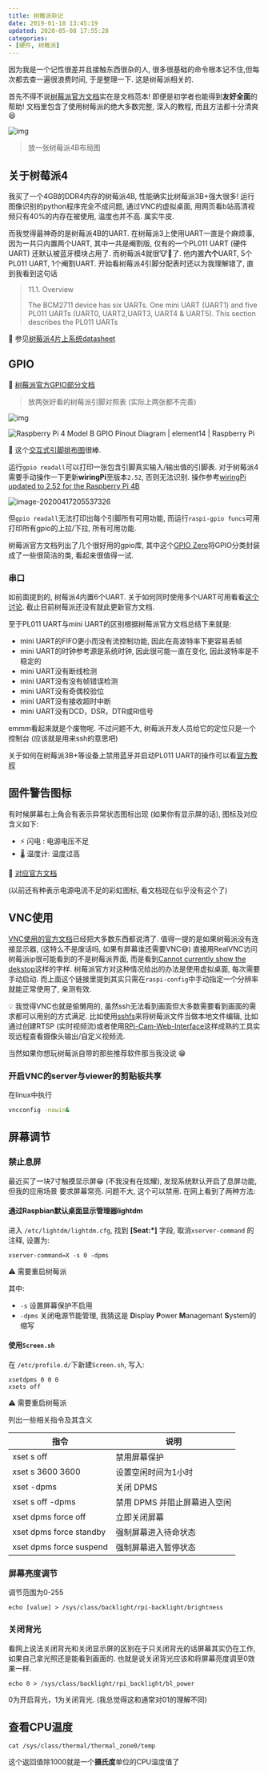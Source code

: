 ```yaml
---
title: 树莓派杂记
date: 2019-01-18 13:45:19
updated: 2020-05-08 17:55:28
categories:
- [硬件, 树莓派]
---
```


因为我是一个记性很差并且接触东西很杂的人, 很多很基础的命令根本记不住,但每次都去查一遍很浪费时间, 于是整理一下. 这是树莓派相关的.

<!-- More -->

首先不得不说[树莓派官方文档](https://www.raspberrypi.org/documentation)实在是文档范本! 即便是初学者也能得到**友好全面**的帮助! 文档里包含了使用树莓派的绝大多数完整, 深入的教程, 而且方法都十分清爽 😆

![img](树莓派杂记/15826242887468.jpg?50)

> 放一张树莓派4B布局图

## 关于树莓派4

我买了一个4GB的DDR4内存的树莓派4B, 性能确实比树莓派3B+强大很多! 运行图像识别的python程序完全不成问题, 通过VNC的虚拟桌面, 用网页看b站高清视频只有40%的内存在被使用, 温度也并不高. 属实牛皮.

而我觉得最神奇的是树莓派4B的UART. 在树莓派3上使用UART一直是个麻烦事, 因为一共只内置两个UART, 其中一共是阉割版, 仅有的一个PL011 UART (硬件UART) 还默认被蓝牙模块占用了. 而树莓派4就很🐮🍺了. 他内置**六个**UART, 5个PL011 UART, 1个阉割UART. 开始看树莓派4引脚分配表时还以为我理解错了, 直到我看到这句话

> 11.1. Overview
>
> The  BCM2711  device  has  six  UARTs.  One  mini  UART  (UART1)  and  five  PL011  UARTs  (UART0,  UART2,UART3,  UART4  &  UART5).  This  section  describes  the  PL011  UARTs

🔗 参见[树莓派4片上系统datasheet](https://www.raspberrypi.org/documentation/hardware/raspberrypi/bcm2711/rpi_DATA_2711_1p0.pdf)

## GPIO

🔗 [树莓派官方GPIO部分文档](https://www.raspberrypi.org/documentation/usage/gpio/)

> 放两张好看的树莓派引脚对照表 (实际上两张都不完善)

![img](树莓派杂记/175605x4nx4ryrywnn7hyw.jpg?50)

![Raspberry Pi 4 Model B GPIO Pinout Diagram | element14 | Raspberry Pi](树莓派杂记/GPIO-Pi4-1587126749653.png?50)

🔗 这个[交互式引脚排布图](http://pinout.xyz/)很棒.

运行`gpio readall`可以打印一张包含引脚真实输入/输出值的引脚表. 对于树莓派4需要手动操作一下更新**wiringPi**至版本`2.52`, 否则无法识别. 操作参考[wiringPi updated to 2.52 for the Raspberry Pi 4B](http://wiringpi.com/wiringpi-updated-to-2-52-for-the-raspberry-pi-4b/)

![image-20200417205537326](树莓派杂记/image-20200417205537326.png?80)

但`gpio readall`无法打印出每个引脚所有可用功能, 而运行`raspi-gpio funcs`可用打印所有gpio的上拉/下拉, 所有可用功能.

树莓派官方文档列出了几个很好用的gpio库, 其中这个[GPIO Zero](https://gpiozero.readthedocs.io/)将GPIO分类封装成了一些很简洁的类, 看起来很值得一试.

### 串口

如前面提到的, 树莓派4内置6个UART. 关于如何同时使用多个UART可用看看[这个讨论](https://www.raspberrypi.org/forums/viewtopic.php?f=107&t=244827&sid=478967f5e58d920a422de08085f343d8). 截止目前树莓派还没有就此更新官方文档.

至于PL011 UART与mini UART的区别根据树莓派官方文档总结下来就是:

- mini UART的FIFO更小而没有流控制功能, 因此在高波特率下更容易丢帧
- mini UART的时钟参考源是系统时钟, 因此很可能一直在变化, 因此波特率是不稳定的
- mini UART没有断线检测
- mini UART没有没有帧错误检测
- mini UART没有奇偶校验位
- mini UART没有接收超时中断
- mini UART没有DCD，DSR，DTR或RI信号

emmm看起来就是个废物呢. 不过问题不大, 树莓派开发人员给它的定位只是一个控制台 (应该就是用来ssh的意思吧)

关于如何在树莓派3B+等设备上禁用蓝牙并启动PL011 UART的操作可以看[官方教程](https://www.raspberrypi.org/documentation/configuration/uart.md)

## 固件警告图标

有时候屏幕右上角会有表示异常状态图标出现 (如果你有显示屏的话), 图标及对应含义如下:

- ⚡ 闪电 : 电源电压不足
- 🌡 温度计: 温度过高

🔗 [对应官方文档](https://www.raspberrypi.org/documentation/configuration/warning-icons.md)

(以前还有种表示电源电流不足的彩虹图标, 看文档现在似乎没有这个了)

## VNC使用

[VNC使用的官方文档](https://www.raspberrypi.org/documentation/remote-access/vnc/README.md)已经把大多数东西都说清了. 值得一提的是如果树莓派没有连接显示器, (这特么不是废话吗, 如果有屏幕谁还需要VNC😅) 直接用RealVNC访问树莓派ip很可能看到的不是树莓派界面, 而是看到[Cannot currently show the dekstop](https://www.raspberrypi.org/forums/viewtopic.php?t=216737)这样的字样. 树莓派官方对这种情况给出的办法是使用虚拟桌面, 每次需要手动启动. 而上面这个链接里提到其实只需在`raspi-config`中手动指定一个分辨率就能正常使用了, 亲测有效.

💡 我觉得VNC也就是偷懒用的, 虽然ssh无法看到画面但大多数需要看到画面的需求都可以用别的方式满足. 比如使用[sshfs](https://www.raspberrypi.org/documentation/remote-access/ssh/sshfs.md)来将树莓派文件当做本地文件编辑, 比如通过创建RTSP (实时视频流)或者使用[RPi-Cam-Web-Interface](https://elinux.org/RPi-Cam-Web-Interface#Remote_access_to_website_with_User.2FPass_and_changing_port)这样成熟的工具实现远程查看摄像头输出/自定义视频流.

当然如果你想玩树莓派自带的那些推荐软件那当我没说 😁

### 开启VNC的server与viewer的剪贴板共享

在linux中执行

```bash
vncconfig -nowin&
```

## 屏幕调节

### 禁止息屏

最近买了一块7寸触摸显示屏😁 (不我没有在炫耀), 发现系统默认开启了息屏功能, 但我的应用场景
要求屏幕常亮. 问题不大, 这个可以禁用. 在网上看到了两种方法:

#### 通过Raspbian默认桌面显示管理器lightdm

进入 `/etc/lightdm/lightdm.cfg`, 找到 **[Seat:*]** 字段, 取消`xserver-command`
的注释, 设置为:

```shell
xserver-command=X -s 0 -dpms
```

⚠️ 需要重启树莓派

其中:

- `-s` 设置屏幕保护不启用
- `-dpms` 关闭电源节能管理, 我猜这是 **D**isplay **P**ower **M**anagemant
  **S**ystem的缩写

#### 使用`Screen.sh`

在 `/etc/profile.d/`下新建`Screen.sh`, 写入:

```shell
xsetdpms 0 0 0
xsets off
```

⚠️ 需要重启树莓派

列出一些相关指令及其含义

|指令|说明|
|-|-|
|xset s off|禁用屏幕保护|
|xset s 3600 3600|设置空闲时间为1小时|
|xset -dpms|关闭 DPMS|
|xset s off -dpms|禁用 DPMS 并阻止屏幕进入空闲|
|xset dpms force off|立即关闭屏幕|
|xset dpms force standby|强制屏幕进入待命状态|
|xset dpms force suspend|强制屏幕进入暂停状态|

### 屏幕亮度调节

调节范围为0-255

```shell
echo [value] > /sys/class/backlight/rpi-backlight/brightness
```

### 关闭背光

看网上说法关闭背光和关闭显示屏的区别在于只关闭背光的话屏幕其实仍在工作, 如果自己拿光照还是能看到画面的. 也就是说关闭背光应该和将屏幕亮度调至0效果一样.

```shell
echo 0 > /sys/class/backlight/rpi_backlight/bl_power
```

0为开启背光，1为关闭背光. (我总觉得这和通常对01的理解不同)

## 查看CPU温度

```shell
cat /sys/class/thermal/thermal_zone0/temp
```

这个返回值除1000就是一个**摄氏度**单位的CPU温度值了